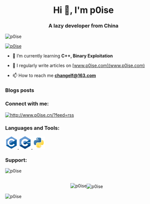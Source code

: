 <h1 align="center">Hi 👋, I'm p0ise</h1>
<h3 align="center">A lazy developer from China</h3>

<p align="left"> <img src="https://komarev.com/ghpvc/?username=p0ise&label=Profile%20views&color=0e75b6&style=flat" alt="p0ise" /> </p>

<p align="left"> <a href="https://github.com/ryo-ma/github-profile-trophy"><img src="https://github-profile-trophy.vercel.app/?username=p0ise" alt="p0ise" /></a> </p>

- 🌱 I’m currently learning **C++, Binary Exploitation**

- 📝 I regularly write articles on [www.p0ise.com](www.p0ise.com)

- 📫 How to reach me **changelf@163.com**

### Blogs posts
<!-- BLOG-POST-LIST:START -->
<!-- BLOG-POST-LIST:END -->

<h3 align="left">Connect with me:</h3>
<p align="left">
<a href="/http://www.p0ise.cn/?feed=rss" target="blank"><img align="center" src="https://raw.githubusercontent.com/rahuldkjain/github-profile-readme-generator/master/src/images/icons/Social/rss.svg" alt="http://www.p0ise.cn/?feed=rss" height="30" width="40" /></a>
</p>

<h3 align="left">Languages and Tools:</h3>
<p align="left"> <a href="https://www.cprogramming.com/" target="_blank" rel="noreferrer"> <img src="https://raw.githubusercontent.com/devicons/devicon/master/icons/c/c-original.svg" alt="c" width="40" height="40"/> </a> <a href="https://www.w3schools.com/cpp/" target="_blank" rel="noreferrer"> <img src="https://raw.githubusercontent.com/devicons/devicon/master/icons/cplusplus/cplusplus-original.svg" alt="cplusplus" width="40" height="40"/> </a> <a href="https://www.python.org" target="_blank" rel="noreferrer"> <img src="https://raw.githubusercontent.com/devicons/devicon/master/icons/python/python-original.svg" alt="python" width="40" height="40"/> </a> </p>

<h3 align="left">Support:</h3>
<p><a href="https://ko-fi.com/p0ise"> <img align="left" src="https://cdn.ko-fi.com/cdn/kofi3.png?v=3" height="50" width="210" alt="p0ise" /></a></p><br><br>

<p><img align="left" src="https://github-readme-stats-opal-five-16.vercel.app/api/top-langs?username=p0ise&show_icons=true&locale=en&layout=compact" alt="p0ise" /></p>

<p><img align="center" src="https://github-readme-stats-opal-five-16.vercel.app/api?username=p0ise&show_icons=true&cache_seconds=1800&locale=en" alt="p0ise" /></p>

<p><img align="center" src="https://github-readme-streak-stats.herokuapp.com/?user=p0ise&" alt="p0ise" /></p>

<!--
**p0ise/p0ise** is a ✨ _special_ ✨ repository because its `README.md` (this file) appears on your GitHub profile.

Here are some ideas to get you started:

- 🔭 I’m currently working on ...
- 🌱 I’m currently learning ...
- 👯 I’m looking to collaborate on ...
- 🤔 I’m looking for help with ...
- 💬 Ask me about ...
- 📫 How to reach me: ...
- 😄 Pronouns: ...
- ⚡ Fun fact: ...
-->
